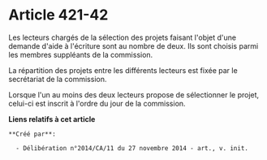 # Article 421-42

Les lecteurs chargés de la sélection des projets faisant l'objet d'une demande d'aide à l'écriture sont au nombre de deux.
Ils sont choisis parmi les membres suppléants de la commission. 

La répartition des projets entre les différents lecteurs est fixée par le secrétariat de la commission. 

Lorsque l'un au moins des deux lecteurs propose de sélectionner le projet, celui-ci est inscrit à l'ordre du jour de la
commission.

**Liens relatifs à cet article**

	**Créé par**:

	  - Délibération n°2014/CA/11 du 27 novembre 2014 - art., v. init.
